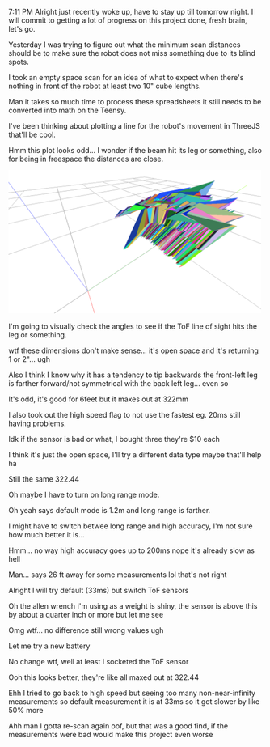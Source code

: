 7:11 PM
Alright just recently woke up, have to stay up till tomorrow night. I will commit to getting a lot of progress on this project done, fresh brain, let's go.

Yesterday I was trying to figure out what the minimum scan distances should be to make sure the robot does not miss something due to its blind spots.

I took an empty space scan for an idea of what to expect when there's nothing in front of the robot at least two 10" cube lengths.

Man it takes so much time to process these spreadsheets it still needs to be converted into math on the Teensy.

I've been thinking about plotting a line for the robot's movement in ThreeJS that'll be cool.

Hmm this plot looks odd... I wonder if the beam hit its leg or something, also for being in freespace the distances are close.

<img src="../../media/03-05-2022--odd-scan-open-space.PNG" width="500"/>

I'm going to visually check the angles to see if the ToF line of sight hits the leg or something.

wtf these dimensions don't make sense... it's open space and it's returning 1 or 2"... ugh

Also I think I know why it has a tendency to tip backwards the front-left leg is farther forward/not symmetrical with the back left leg... even so

It's odd, it's good for 6feet but it maxes out at 322mm

I also took out the high speed flag to not use the fastest eg. 20ms still having problems.

Idk if the sensor is bad or what, I bought three they're $10 each

I think it's just the open space, I'll try a different data type maybe that'll help ha

Still the same 322.44

Oh maybe I have to turn on long range mode.

Oh yeah says default mode is 1.2m and long range is farther.

I might have to switch betwee long range and high accuracy, I'm not sure how much better it is...

Hmm... no way high accuracy goes up to 200ms nope it's already slow as hell

Man... says 26 ft away for some measurements lol that's not right

Alright I will try default (33ms) but switch ToF sensors

Oh the allen wrench I'm using as a weight is shiny, the sensor is above this by about a quarter inch or more but let me see

Omg wtf... no difference still wrong values ugh

Let me try a new battery

No change wtf, well at least I socketed the ToF sensor

Ooh this looks better, they're like all maxed out at 322.44

Ehh I tried to go back to high speed but seeing too many non-near-infinity measurements so default measurement it is at 33ms so it got slower by like 50% more

Ahh man I gotta re-scan again oof, but that was a good find, if the measurements were bad would make this project even worse

